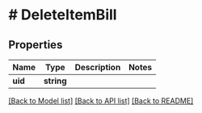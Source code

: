 # # DeleteItemBill

## Properties

Name | Type | Description | Notes
------------ | ------------- | ------------- | -------------
**uid** | **string** |  | 

[[Back to Model list]](../../README.md#documentation-for-models) [[Back to API list]](../../README.md#documentation-for-api-endpoints) [[Back to README]](../../README.md)


